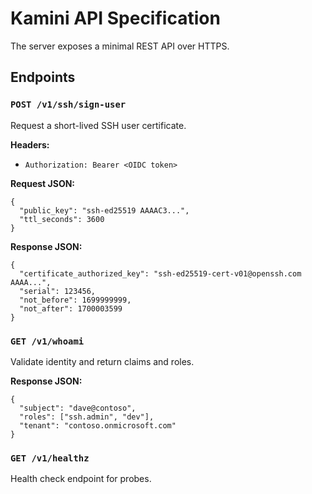 # Kamini API Specification

The server exposes a minimal REST API over HTTPS.

## Endpoints

### `POST /v1/ssh/sign-user`
Request a short-lived SSH user certificate.

**Headers:**
- `Authorization: Bearer <OIDC token>`

**Request JSON:**

    {
      "public_key": "ssh-ed25519 AAAAC3...",
      "ttl_seconds": 3600
    }

**Response JSON:**

    {
      "certificate_authorized_key": "ssh-ed25519-cert-v01@openssh.com AAAA...",
      "serial": 123456,
      "not_before": 1699999999,
      "not_after": 1700003599
    }

### `GET /v1/whoami`
Validate identity and return claims and roles.

**Response JSON:**

    {
      "subject": "dave@contoso",
      "roles": ["ssh.admin", "dev"],
      "tenant": "contoso.onmicrosoft.com"
    }

### `GET /v1/healthz`
Health check endpoint for probes.
